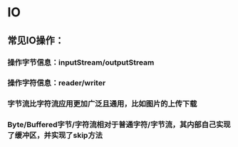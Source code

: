 # IO
## 常见IO操作：
### 操作字节信息：inputStream/outputStream
### 操作字符信息：reader/writer
### 字节流比字符流应用更加广泛且通用，比如图片的上传下载

### Byte/Buffered字节/字符流相对于普通字符/字节流，其内部自己实现了缓冲区，并实现了skip方法
